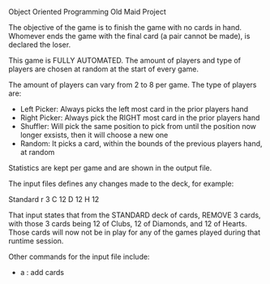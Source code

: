 Object Oriented Programming 
Old Maid Project

The objective of the game is to finish the game with no cards in hand.
Whomever ends the game with the final card (a pair cannot be made), is declared the loser.

This game is FULLY AUTOMATED. 
The amount of players and type of players are chosen at random at the start of every game.

The amount of players can vary from 2 to 8 per game.
The type of players are:
- Left Picker: Always picks the left most card in the prior players hand
- Right Picker: Always pick the RIGHT most card in the prior players hand
- Shuffler: Will pick the same position to pick from until the position now longer exsists, then it will choose a new one
- Random: It picks a card, within the bounds of the previous players hand, at random

Statistics are kept per game and are shown in the output file.

The input files defines any changes made to the deck, for example:

Standard
r 3 
C 12 D 12 H 12

That input states that from the STANDARD deck of cards, REMOVE 3 cards, with those 3 cards being 12 of Clubs, 12 of Diamonds, and 12 of Hearts.
Those cards will now not be in play for any of the games played during that runtime session.

Other commands for the input file include:
- a : add cards

